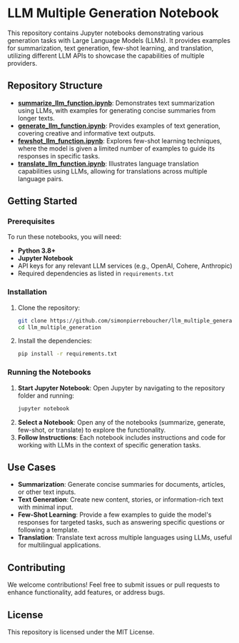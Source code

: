 # LLM Multiple Generation Notebook

This repository contains Jupyter notebooks demonstrating various generation tasks with Large Language Models (LLMs). It provides examples for summarization, text generation, few-shot learning, and translation, utilizing different LLM APIs to showcase the capabilities of multiple providers.

## Repository Structure

- **[summarize_llm_function.ipynb](https://github.com/simonpierreboucher/llm_multiple_generation/blob/main/summarize_llm_function.ipynb)**: Demonstrates text summarization using LLMs, with examples for generating concise summaries from longer texts.
- **[generate_llm_function.ipynb](https://github.com/simonpierreboucher/llm_multiple_generation/blob/main/generate_llm_function.ipynb)**: Provides examples of text generation, covering creative and informative text outputs.
- **[fewshot_llm_function.ipynb](https://github.com/simonpierreboucher/llm_multiple_generation/blob/main/fewshot_llm_function.ipynb)**: Explores few-shot learning techniques, where the model is given a limited number of examples to guide its responses in specific tasks.
- **[translate_llm_function.ipynb](https://github.com/simonpierreboucher/llm_multiple_generation/blob/main/translate_llm_function.ipynb)**: Illustrates language translation capabilities using LLMs, allowing for translations across multiple language pairs.

## Getting Started

### Prerequisites

To run these notebooks, you will need:
- **Python 3.8+**
- **Jupyter Notebook**
- API keys for any relevant LLM services (e.g., OpenAI, Cohere, Anthropic)
- Required dependencies as listed in `requirements.txt`

### Installation

1. Clone the repository:

   ```bash
   git clone https://github.com/simonpierreboucher/llm_multiple_generation.git
   cd llm_multiple_generation
   ```

2. Install the dependencies:

   ```bash
   pip install -r requirements.txt
   ```

### Running the Notebooks

1. **Start Jupyter Notebook**: Open Jupyter by navigating to the repository folder and running:
   ```bash
   jupyter notebook
   ```
2. **Select a Notebook**: Open any of the notebooks (summarize, generate, few-shot, or translate) to explore the functionality.
3. **Follow Instructions**: Each notebook includes instructions and code for working with LLMs in the context of specific generation tasks.

## Use Cases

- **Summarization**: Generate concise summaries for documents, articles, or other text inputs.
- **Text Generation**: Create new content, stories, or information-rich text with minimal input.
- **Few-Shot Learning**: Provide a few examples to guide the model's responses for targeted tasks, such as answering specific questions or following a template.
- **Translation**: Translate text across multiple languages using LLMs, useful for multilingual applications.

## Contributing

We welcome contributions! Feel free to submit issues or pull requests to enhance functionality, add features, or address bugs.

## License

This repository is licensed under the MIT License.

